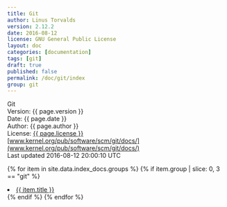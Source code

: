 ```yaml
---
title: Git
author: Linus Torvalds
version: 2.12.2
date: 2016-08-12
license: GNU General Public License
layout: doc
categories: [documentation]
tags: [git]
draft: true
published: false
permalink: /doc/git/index
group: git
---
```


Git<br>
Version: {{ page.version }}<br>
Date: {{ page.date }}<br>
Author: {{ page.author }}<br>
License: [{{ page.license }}](http://www.gnu.org/copyleft/gpl.html)<br>
[www.kernel.org/pub/software/scm/git/docs/](www.kernel.org/pub/software/scm/git/docs/)<br>
Last updated 2016-08-12 20:00:10 UTC<br>

{% for item in site.data.index_docs.groups %}
    {% if item.group | slice: 0, 3 == "git" %}
    <li><a href="{{ item.link }}" class="no_underline">{{ item.title }}</a></li>
    {% endif %}
{% endfor %}
